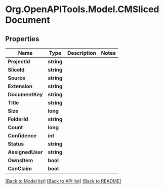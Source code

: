 # Org.OpenAPITools.Model.CMSlicedDocument

## Properties

Name | Type | Description | Notes
------------ | ------------- | ------------- | -------------
**ProjectId** | **string** |  | 
**SliceId** | **string** |  | 
**Source** | **string** |  | 
**Extension** | **string** |  | 
**DocumentKey** | **string** |  | 
**Title** | **string** |  | 
**Size** | **long** |  | 
**FolderId** | **string** |  | 
**Count** | **long** |  | 
**Confidence** | **int** |  | 
**Status** | **string** |  | 
**AssignedUser** | **string** |  | 
**OwnsItem** | **bool** |  | 
**CanClaim** | **bool** |  | 

[[Back to Model list]](../README.md#documentation-for-models) [[Back to API list]](../README.md#documentation-for-api-endpoints) [[Back to README]](../README.md)

